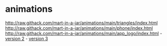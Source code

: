 # animations
http://raw.githack.com/mart-in-a-jar/animations/main/triangles/index.html  
http://raw.githack.com/mart-in-a-jar/animations/main/phone/index.html  
http://raw.githack.com/mart-in-a-jar/animations/main/app_logo/index.html
\- [version 2](http://raw.githack.com/mart-in-a-jar/animations/main/app_logo/v2/index.html)
\- [version 3](http://raw.githack.com/mart-in-a-jar/animations/main/app_logo/v3/index.html)

